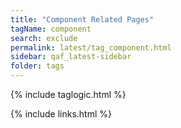 ```yaml
---
title: "Component Related Pages"
tagName: component
search: exclude
permalink: latest/tag_component.html
sidebar: qaf_latest-sidebar
folder: tags
---
```

{% include taglogic.html %}

{% include links.html %}
